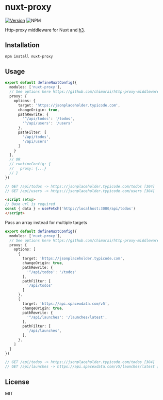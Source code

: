 # nuxt-proxy

[![Version](https://img.shields.io/npm/v/nuxt-proxy?style=flat&colorA=000000&colorB=000000)](https://www.npmjs.com/package/nuxt-proxy) ![NPM](https://img.shields.io/npm/l/nuxt-proxy?style=flat&colorA=000000&colorB=000000)

Http-proxy middleware for Nuxt and [h3](https://github.com/unjs/h3).

## Installation

```bash
npm install nuxt-proxy
```

## Usage

```ts
export default defineNuxtConfig({
  modules: ['nuxt-proxy'],
  // See options here https://github.com/chimurai/http-proxy-middleware#options
  proxy: {
    options: {
      target: 'https://jsonplaceholder.typicode.com',
      changeOrigin: true,
      pathRewrite: {
        '^/api/todos': '/todos',
        '^/api/users': '/users'
      },
      pathFilter: [
        '/api/todos',
        '/api/users'
      ]
    }
  },
  // OR
  // runtimeConfig: {
  //   proxy: {...}
  // }
})

// GET /api/todos -> https://jsonplaceholder.typicode.com/todos [304]
// GET /api/users -> https://jsonplaceholder.typicode.com/users [304]
```

```html
<script setup>
// Base url is required
const { data } = useFetch('http://localhost:3000/api/todos')
</script>
```

Pass an array instead for multiple targets

```ts
export default defineNuxtConfig({
  modules: ['nuxt-proxy'],
  // See options here https://github.com/chimurai/http-proxy-middleware#options
  proxy: {
    options: [
      {
        target: 'https://jsonplaceholder.typicode.com',
        changeOrigin: true,
        pathRewrite: {
          '^/api/todos': '/todos'
        },
        pathFilter: [
          '/api/todos'
        ]
      },
      {
        target: 'https://api.spacexdata.com/v5',
        changeOrigin: true,
        pathRewrite: {
          '^/api/launches': '/launches/latest',
        },
        pathFilter: [
          '/api/launches',
        ],
      },
    ]
  }
})

// GET /api/todos -> https://jsonplaceholder.typicode.com/todos [304]
// GET /api/launches -> https://api.spacexdata.com/v5/launches/latest [304]
```

## License

MIT
